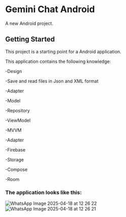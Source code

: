 # Gemini Chat Android

A new Android project.

## Getting Started

This project is a starting point for a Android application.

This application contains the following knowledge:

-Design

-Save and read files in Json and XML format

-Adapter

-Model

-Repository

-ViewModel

-MVVM

-Adapter

-Firebase

-Storage

-Compose

-Room

### The application looks like this:

![WhatsApp Image 2025-04-18 at 12 26 22](https://github.com/user-attachments/assets/0fe02ca6-32d2-481a-a7b2-84c630572401)
![WhatsApp Image 2025-04-18 at 12 26 21](https://github.com/user-attachments/assets/dfbe1283-3d2c-43bd-8662-e218a9ae2f7a)
